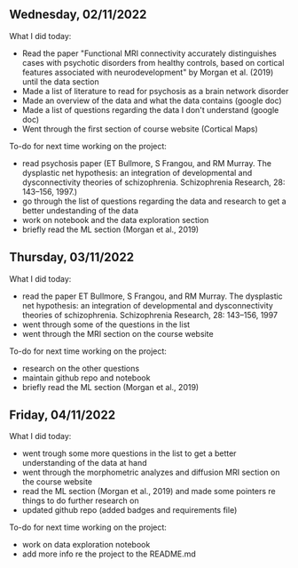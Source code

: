 ## Wednesday, 02/11/2022
What I did today: 
- Read the paper "Functional MRI connectivity accurately distinguishes cases with psychotic disorders from healthy controls, based on cortical features associated with neurodevelopment" by Morgan et al. (2019) until the data section
- Made a list of literature to read for psychosis as a brain network disorder
- Made an overview of the data and what the data contains (google doc)
- Made a list of questions regarding the data I don't understand (google doc)
- Went through the first section of course website (Cortical Maps)

To-do for next time working on the project:
- read psychosis paper (ET Bullmore, S Frangou, and RM Murray. The dysplastic net hypothesis: an integration of developmental and dysconnectivity theories of schizophrenia. Schizophrenia Research, 28: 143–156, 1997.)
- go through the list of questions regarding the data and research to get a better undestanding of the data
- work on notebook and the data exploration section
- briefly read the ML section (Morgan et al., 2019)

## Thursday, 03/11/2022
What I did today:
- read the paper ET Bullmore, S Frangou, and RM Murray. The dysplastic net hypothesis: an integration of developmental and dysconnectivity theories of schizophrenia. Schizophrenia Research, 28: 143–156, 1997
- went through some of the questions in the list 
- went through the MRI section on the course website

To-do for next time working on the project:
- research on the other questions
- maintain github repo and notebook
- briefly read the ML section (Morgan et al., 2019)

## Friday, 04/11/2022
What I did today:
- went trough some more questions in the list to get a better understanding of the data at hand
- went through the morphometric analyzes and diffusion MRI section on the course website
- read the ML section (Morgan et al., 2019) and made some pointers re things to do further research on
- updated github repo (added badges and requirements file)

To-do for next time working on the project:
- work on data exploration notebook
- add more info re the project to the README.md

